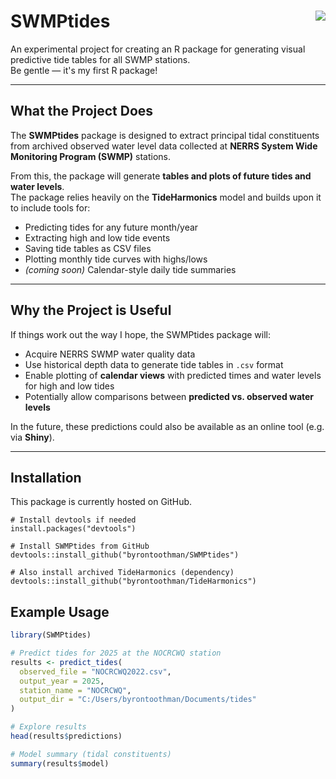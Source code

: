 # SWMPtides <img src="https://r-pkg.org/badges/version-last-release/devtools" align="right"/>

An experimental project for creating an R package for generating visual predictive tide tables for all SWMP stations.  
Be gentle — it's my first R package!  

---

## What the Project Does

The **SWMPtides** package is designed to extract principal tidal constituents from archived observed water level data collected at **NERRS System Wide Monitoring Program (SWMP)** stations.  

From this, the package will generate **tables and plots of future tides and water levels**.  
The package relies heavily on the **TideHarmonics** model and builds upon it to include tools for:  

- Predicting tides for any future month/year  
- Extracting high and low tide events  
- Saving tide tables as CSV files  
- Plotting monthly tide curves with highs/lows  
- *(coming soon)* Calendar-style daily tide summaries  

---

## Why the Project is Useful

If things work out the way I hope, the SWMPtides package will:  

- Acquire NERRS SWMP water quality data  
- Use historical depth data to generate tide tables in `.csv` format  
- Enable plotting of **calendar views** with predicted times and water levels for high and low tides  
- Potentially allow comparisons between **predicted vs. observed water levels**  

In the future, these predictions could also be available as an online tool (e.g. via **Shiny**).  

---

## Installation

This package is currently hosted on GitHub.  

```rhttps://github.com/byrontoothman/SWMPtides/tree/main
# Install devtools if needed
install.packages("devtools")

# Install SWMPtides from GitHub
devtools::install_github("byrontoothman/SWMPtides")

# Also install archived TideHarmonics (dependency)
devtools::install_github("byrontoothman/TideHarmonics")

```

## Example Usage

```r
library(SWMPtides)

# Predict tides for 2025 at the NOCRCWQ station
results <- predict_tides(
  observed_file = "NOCRCWQ2022.csv",
  output_year = 2025,
  station_name = "NOCRCWQ",
  output_dir = "C:/Users/byrontoothman/Documents/tides"
)

# Explore results
head(results$predictions)

# Model summary (tidal constituents)
summary(results$model)

```

